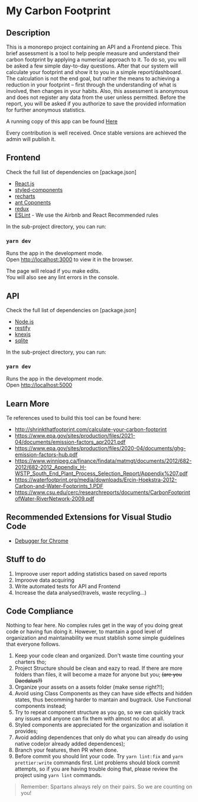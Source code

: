 # My Carbon Footprint


## Description

This is a monorepo project containing an API and a Frontend piece. 
This brief assessment is a tool to help people measure and understand their carbon footprint by applying a numerical approach to it. To do so, you will be asked a few simple day-to-day questions. After that our system will calculate your footprint and show it to you in a simple report/dashboard. The calculation is not the end goal, but rather the means to achieving a reduction in your footprint – first through the understanding of what is involved, then changes in your habits. Also, this assessment is anonymous and does not register any data from the user unless permitted. Before the report, you will be asked if you authorize to save the provided information for further anonymous statistics.

A running copy of this app can be found [Here](https://api.irahe.com.br/my_footprint)


Every contribution is well received. Once stable versions are achieved the admin will publish it.


## Frontend


Check the full list of dependencies on [package.json]

- [React.js](https://reactjs.org/)
- [styled-components](https://styled-components.com/)
- [recharts](https://recharts.org/en-US)
- [ant Coponents](https://ant.design/components/overview/)
- [redux](https://react-redux.js.org/)
- [ESLint](https://eslint.org/) - We use the Airbnb and React Recommended rules


In the sub-project directory, you can run:

### `yarn dev`

Runs the app in the development mode.\
Open [http://localhost:3000](http://localhost:3000) to view it in the browser.

The page will reload if you make edits.\
You will also see any lint errors in the console.

## API


Check the full list of dependencies on [package.json]

- [Node.js](https://nodejs.org/en/)
- [restify](http://restify.com/)
- [knexjs](http://knexjs.org/)
- [sqlite](https://www.sqlite.org/index.html)


In the sub-project directory, you can run:

### `yarn dev`

Runs the app in the development mode.\
Open [http://localhost:5000](http://localhost:5000) 


## Learn More

Te references used to build this tool can be found here:

 - http://shrinkthatfootprint.com/calculate-your-carbon-footprint
 - https://www.epa.gov/sites/production/files/2021-04/documents/emission-factors_apr2021.pdf
 - https://www.epa.gov/sites/production/files/2020-04/documents/ghg-emission-factors-hub.pdf
 - https://www.winnipeg.ca/finance/findata/matmgt/documents/2012/682-2012/682-2012_Appendix_H-WSTP_South_End_Plant_Process_Selection_Report/Appendix%207.pdf
 - https://waterfootprint.org/media/downloads/Ercin-Hoekstra-2012-Carbon-and-Water-Footprints_1.PDF
 - https://www.csu.edu/cerc/researchreports/documents/CarbonFootprintofWater-RiverNetwork-2009.pdf

## Recommended Extensions for Visual Studio Code

- [Debugger for Chrome](https://marketplace.visualstudio.com/items?itemName=msjsdiag.debugger-for-chrome)


## Stuff to do

 1. Improove user report adding statistics based on saved reports
 2. Improove data acquiring
 3. Write automated tests for API and Frontend
 4. Increase the data analysed(travels, waste recycling...)


## Code Compliance

Nothing to fear here. No complex rules get in the way of you doing great code or having fun doing it. However, to mantain a good level of organization and maintainability we must stablish some simple guidelines that everyone follows.

1.  Keep your code clean and organized. Don't waste time counting your charters tho;
2.  Project Structure should be clean and eazy to read. If there are more folders than files, it will become a maze for anyone but you; ~~(are you Daedalus?)~~
3.  Organize your assets on a assets folder (make sense right?!);
4.  Avoid using Class Components as they can have side effects and hidden states, thus becomming harder to mantain and bugtrack. Use Functional components instead;
5.  Try to repeat component structure as you go, so we can quickly track any issues and anyone can fix them with almost no doc at all.
6.  Styled components are appreciated for the organization and isolation it provides;
7.  Avoid adding dependences that only do what you can already do using native code(or already added dependences);
8. Branch your features, then PR when done.
9. Before commit you should lint your code. Try `yarn lint:fix` and `yarn prettier:write` commands first. Lint problems should block commit attempts, so if you are having trouble doing that, please review the project using `yarn lint` commands.

> Remember: Spartans always rely on their pairs. So we are counting on you!